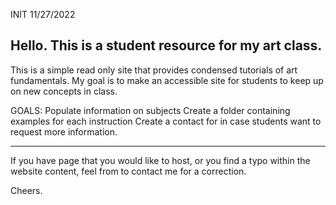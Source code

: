 INIT 11/27/2022

Hello.
This is a student resource for my art class.
----
This is a simple read only site that provides condensed tutorials of art fundamentals. My goal is to make an accessible site for students to keep up on new concepts in class. 

GOALS:
Populate information on subjects
Create a folder containing examples for each instruction
Create a contact for in case students want to request more information.

----
If you have page that you would like to host, or you find a typo within
the website content, feel from to contact me for a correction.

Cheers.